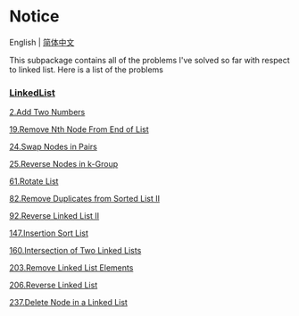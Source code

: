 # Notice
English | [简体中文](https://github.com/cartoonYu/LeetCodeSolution/blob/master/src/main/java/org/LeetcodeSolution/LinkedList/README-ZN.md)

This subpackage contains all of the problems I've solved so far with respect to linked list. Here is a list of the problems

### [LinkedList](https://github.com/cartoonYu/LeetCodeSolution/blob/master/src/main/java/org/LeetcodeSolution/LinkedList)
[2.Add Two Numbers](https://github.com/cartoonYu/LeetCodeSolution/blob/master/src/main/java/org/LeetcodeSolution/LinkedList/Solution2.java)

[19.Remove Nth Node From End of List](https://github.com/cartoonYu/LeetCodeSolution/blob/master/src/main/java/org/LeetcodeSolution/LinkedList/Solution19.java)

[24.Swap Nodes in Pairs](https://github.com/cartoonYu/LeetCodeSolution/blob/master/src/main/java/org/LeetcodeSolution/LinkedList/Solution24.java)

[25.Reverse Nodes in k-Group](https://github.com/cartoonYu/LeetCodeSolution/blob/master/src/main/java/org/LeetcodeSolution/LinkedList/Solution25.java)

[61.Rotate List](https://github.com/cartoonYu/LeetCodeSolution/blob/master/src/main/java/org/LeetcodeSolution/LinkedList/Solution61.java)

[82.Remove Duplicates from Sorted List II](https://github.com/cartoonYu/LeetCodeSolution/blob/master/src/main/java/org/LeetcodeSolution/LinkedList/Solution82.java)

[92.Reverse Linked List II](https://github.com/cartoonYu/LeetCodeSolution/blob/master/src/main/java/org/LeetcodeSolution/LinkedList/Solution92.java)

[147.Insertion Sort List](https://github.com/cartoonYu/LeetCodeSolution/blob/master/src/main/java/org/LeetcodeSolution/LinkedList/Solution147.java)

[160.Intersection of Two Linked Lists](https://github.com/cartoonYu/LeetCodeSolution/blob/master/src/main/java/org/LeetcodeSolution/LinkedList/Solution160.java)

[203.Remove Linked List Elements](https://github.com/cartoonYu/LeetCodeSolution/blob/master/src/main/java/org/LeetcodeSolution/LinkedList/Solution203.java)

[206.Reverse Linked List](https://github.com/cartoonYu/LeetCodeSolution/blob/master/src/main/java/org/LeetcodeSolution/LinkedList/Solution206.java)

[237.Delete Node in a Linked List](https://github.com/cartoonYu/LeetCodeSolution/blob/master/src/main/java/org/LeetcodeSolution/LinkedList/Solution237.java)
